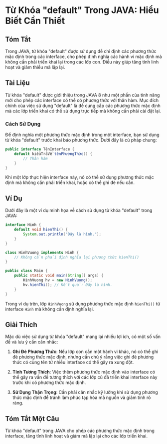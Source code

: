 <!--
Meta Description: # Từ Khóa "default" Trong JAVA: Hiểu Biết Cần Thiết ## Tóm Tắt Trong JAVA, từ khóa "default" được sử dụng để chỉ định các phương thức mặc định trong c...
Meta Keywords: định, phương, thức, mặc, cần
-->

# Từ Khóa "default" Trong JAVA: Hiểu Biết Cần Thiết

## Tóm Tắt
Trong JAVA, từ khóa "default" được sử dụng để chỉ định các phương thức mặc định trong các interface, cho phép định nghĩa các hành vi mặc định mà không cần phải triển khai lại trong các lớp con. Điều này giúp tăng tính linh hoạt và giảm thiểu mã lặp lại.

## Tài Liệu
Từ khóa "default" được giới thiệu trong JAVA 8 như một phần của tính năng mới cho phép các interface có thể có phương thức với thân hàm. Mục đích chính của việc sử dụng "default" là để cung cấp các phương thức mặc định mà các lớp triển khai có thể sử dụng trực tiếp mà không cần phải cài đặt lại.

### Cách Sử Dụng
Để định nghĩa một phương thức mặc định trong một interface, bạn sử dụng từ khóa "default" trước khai báo phương thức. Dưới đây là cú pháp chung:

```java
public interface TênInterface {
    default kiểuTrảVề tênPhươngThức() {
        // Thân hàm
    }
}
```

Khi một lớp thực hiện interface này, nó có thể sử dụng phương thức mặc định mà không cần phải triển khai, hoặc có thể ghi đè nếu cần.

## Ví Dụ
Dưới đây là một ví dụ minh họa về cách sử dụng từ khóa "default" trong JAVA:

```java
interface Hinh {
    default void hienThi() {
        System.out.println("Đây là hình.");
    }
}

class HinhVuong implements Hinh {
    // Không cần phải định nghĩa lại phương thức hienThi()
}

public class Main {
    public static void main(String[] args) {
        HinhVuong hv = new HinhVuong();
        hv.hienThi(); // Kết quả: Đây là hình.
    }
}
```

Trong ví dụ trên, lớp `HinhVuong` sử dụng phương thức mặc định `hienThi()` từ interface `Hinh` mà không cần định nghĩa lại.

## Giải Thích
Mặc dù việc sử dụng từ khóa "default" mang lại nhiều lợi ích, có một số vấn đề và lưu ý cần cân nhắc:

1. **Ghi Đè Phương Thức**: Nếu lớp con cần một hành vi khác, nó có thể ghi đè phương thức mặc định, nhưng cần chú ý rằng việc ghi đè phương thức có cùng tên từ nhiều interface có thể gây ra xung đột.

2. **Tính Tương Thích**: Việc thêm phương thức mặc định vào interface có thể gây ra vấn đề tương thích với các lớp cũ đã triển khai interface này trước khi có phương thức mặc định.

3. **Sử Dụng Thận Trọng**: Cần phải cân nhắc kỹ lưỡng khi sử dụng phương thức mặc định để tránh làm phức tạp hóa mã nguồn và giảm tính rõ ràng.

## Tóm Tắt Một Câu
Từ khóa "default" trong JAVA cho phép các phương thức mặc định trong interface, tăng tính linh hoạt và giảm mã lặp lại cho các lớp triển khai.